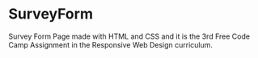 # SurveyForm
Survey Form Page made with HTML and CSS and it is the 3rd Free Code Camp Assignment in the Responsive Web Design curriculum.
